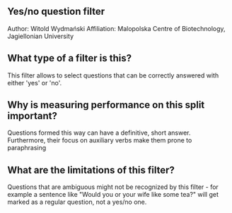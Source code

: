 ## Yes/no question filter

Author: Witold Wydmański
Affiliation: Malopolska Centre of Biotechnology, Jagiellonian University

## What type of a filter is this?

This filter allows to select questions that can be correctly answered with either 'yes' or 'no'.

## Why is measuring performance on this split important?

Questions formed this way can have a definitive, short answer. Furthermore, their focus on auxiliary verbs make them prone to paraphrasing

## What are the limitations of this filter?

Questions that are ambiguous might not be recognized by this filter - for example a sentence like "Would you or your wife like some tea?" will get marked as a regular question, not a yes/no one.